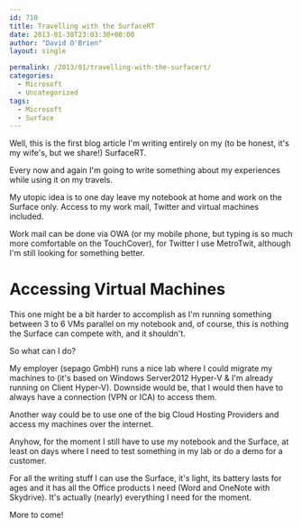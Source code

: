 ```yaml
---
id: 710
title: Travelling with the SurfaceRT
date: 2013-01-30T23:03:30+00:00
author: "David O'Brien"
layout: single

permalink: /2013/01/travelling-with-the-surfacert/
categories:
  - Microsoft
  - Uncategorized
tags:
  - Microsoft
  - Surface
---
```

Well, this is the first blog article I'm writing entirely on my (to be honest, it's my wife's, but we share!) SurfaceRT.

Every now and again I'm going to write something about my experiences while using it on my travels.

My utopic idea is to one day leave my notebook at home and work on the Surface only. Access to my work mail, Twitter and virtual machines included.

Work mail can be done via OWA (or my mobile phone, but typing is so much more comfortable on the TouchCover), for Twitter I use MetroTwit, although I'm still looking for something better.

# Accessing Virtual Machines

This one might be a bit harder to accomplish as I'm running something between 3 to 6 VMs parallel on my notebook and, of course, this is nothing the Surface can compete with, and it shouldn't.

So what can I do?

My employer (sepago GmbH) runs a nice lab where I could migrate my machines to (it's based on Windows Server2012 Hyper-V & I'm already running on Client Hyper-V). Downside would be, that I would then have to always have a connection (VPN or ICA) to access them.

Another way could be to use one of the big Cloud Hosting Providers and access my machines over the internet.

Anyhow, for the moment I still have to use my notebook and the Surface, at least on days where I need to test something in my lab or do a demo for a customer.

For all the writing stuff I can use the Surface, it's light, its battery lasts for ages and it has all the Office products I need (Word and OneNote with Skydrive). It's actually (nearly) everything I need for the moment.

More to come!



